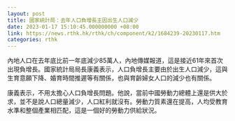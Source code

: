 ```yaml
---
layout: post
title: 國家統計局：去年人口負增長主因出生人口減少
date: 2023-01-17 15:10:45.000000000 +08:00
link: https://news.rthk.hk/rthk/ch/component/k2/1684239-20230117.htm
categories: rthk
---
```


內地人口在去年底比前一年底減少85萬人，內地傳媒報道，這是接近61年來首次出現負增長。國家統計局局長康義表示，人口負增長主要由於出生人口減少，這與生育意願下降、婚育時間推遲等有關係，也與育齡婦女人口的減少也有關係。

康義表示，不用太擔心人口負增長問題。他說，當前中國勞動力總體上還是供大於求，並不是說人口總量減少，人口紅利就沒有。勞動力質素還在提高，人均受教育水準和整個產業相匹配，這是一個好的勞動力供給狀況。
